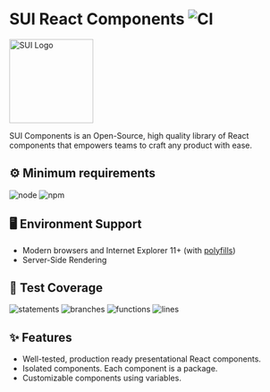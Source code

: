 # SUI React Components ![CI](https://github.com/SUI-Components/sui-components/workflows/CI/badge.svg)

<img src="https://avatars2.githubusercontent.com/u/13288987?s=200&v=4" alt="SUI Logo" width="150">

SUI Components is an Open-Source, high quality library of React components that empowers teams to craft any product with ease.

## ⚙️ Minimum requirements
![node](https://shields.io/badge/node-v16+-lightgray?logo=nodedotjs&logoWidth=20&style=for-the-badge)
![npm](https://shields.io/badge/npm-v7+-lightgrey?logo=npm&logoWidth=20&style=for-the-badge)

## 🖥 Environment Support

- Modern browsers and Internet Explorer 11+ (with [polyfills](https://github.com/SUI-Components/sui/tree/master/packages/sui-polyfills))
- Server-Side Rendering

## 🧪 Test Coverage

![statements](https://shields.io/badge/statements-71.55%25-orange)
![branches](https://shields.io/badge/branches-56.87%25-AA0000)
![functions](https://shields.io/badge/functions-58.63%25-AA0000)
![lines](https://shields.io/badge/lines-73.38%25-orange)

## ✨ Features

- Well-tested, production ready presentational React components.
- Isolated components. Each component is a package.
- Customizable components using variables.
